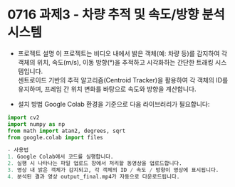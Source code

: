 # 0716 과제3 - 차량 추적 및 속도/방향 분석 시스템

- 프로젝트 설명
이 프로젝트는 비디오 내에서 밝은 객체(예: 차량 등)를 감지하여 각 객체의 위치, 속도(m/s), 이동 방향(°)을 추적하고 시각화하는 간단한 트래킹 시스템입니다.  
센트로이드 기반의 추적 알고리즘(Centroid Tracker)을 활용하여 각 객체의 ID를 유지하며, 프레임 간 위치 변화를 바탕으로 속도와 방향을 계산합니다.

- 설치 방법
Google Colab 환경을 기준으로 다음 라이브러리가 필요합니다:

```python
import cv2
import numpy as np
from math import atan2, degrees, sqrt
from google.colab import files

- 사용법
1. Google Colab에서 코드를 실행합니다.
2. 실행 시 나타나는 파일 업로드 창에서 처리할 동영상을 업로드합니다.
3. 영상 내 밝은 객체가 감지되고, 각 객체의 ID / 속도 / 방향이 영상에 표시됩니다.
4. 분석된 결과 영상 output_final.mp4가 자동으로 다운로드됩니다.
